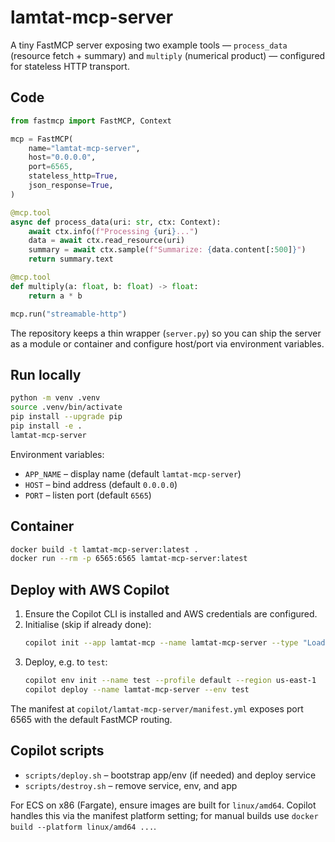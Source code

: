 # lamtat-mcp-server


A tiny FastMCP server exposing two example tools — `process_data` (resource fetch + summary) and `multiply` (numerical product) — configured for stateless HTTP transport.

## Code
```python
from fastmcp import FastMCP, Context

mcp = FastMCP(
    name="lamtat-mcp-server",
    host="0.0.0.0",
    port=6565,
    stateless_http=True,
    json_response=True,
)

@mcp.tool
async def process_data(uri: str, ctx: Context):
    await ctx.info(f"Processing {uri}...")
    data = await ctx.read_resource(uri)
    summary = await ctx.sample(f"Summarize: {data.content[:500]}")
    return summary.text

@mcp.tool
def multiply(a: float, b: float) -> float:
    return a * b

mcp.run("streamable-http")
```

The repository keeps a thin wrapper (`server.py`) so you can ship the server as a module or container and configure host/port via environment variables.

## Run locally
```bash
python -m venv .venv
source .venv/bin/activate
pip install --upgrade pip
pip install -e .
lamtat-mcp-server
```

Environment variables:
- `APP_NAME` – display name (default `lamtat-mcp-server`)
- `HOST` – bind address (default `0.0.0.0`)
- `PORT` – listen port (default `6565`)

## Container
```bash
docker build -t lamtat-mcp-server:latest .
docker run --rm -p 6565:6565 lamtat-mcp-server:latest
```

## Deploy with AWS Copilot
1. Ensure the Copilot CLI is installed and AWS credentials are configured.
2. Initialise (skip if already done):
   ```bash
   copilot init --app lamtat-mcp --name lamtat-mcp-server --type "Load Balanced Web Service" --dockerfile Dockerfile
   ```
3. Deploy, e.g. to `test`:
   ```bash
   copilot env init --name test --profile default --region us-east-1
   copilot deploy --name lamtat-mcp-server --env test
   ```

The manifest at `copilot/lamtat-mcp-server/manifest.yml` exposes port 6565 with the default FastMCP routing.

## Copilot scripts
- `scripts/deploy.sh` – bootstrap app/env (if needed) and deploy service
- `scripts/destroy.sh` – remove service, env, and app

For ECS on x86 (Fargate), ensure images are built for `linux/amd64`. Copilot handles this via the manifest platform setting; for manual builds use `docker build --platform linux/amd64 ...`.

